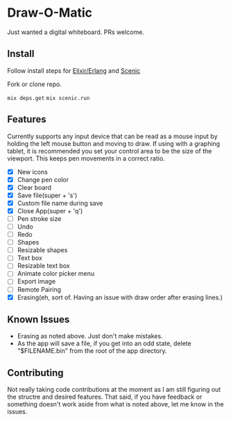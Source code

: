 # Draw-O-Matic

Just wanted a digital whiteboard. PRs welcome.

## Install

Follow install steps for [Elixir/Erlang](https://www.cogini.com/blog/using-asdf-with-elixir-and-phoenix/) and [Scenic](https://hexdocs.pm/scenic/install_dependencies.html#content)

Fork or clone repo.

`mix deps.get`
`mix scenic.run`

## Features

Currently supports any input device that can be read as a mouse input by holding the left mouse button and moving to draw. 
If using with a graphing tablet, it is recommended you set your control area to be the size of the viewport. This keeps
pen movements in a correct ratio.

- [x] New icons
- [x] Change pen color
- [x] Clear board
- [x] Save file(super + 's')
- [x] Custom file name during save
- [x] Close App(super + 'q')
- [ ] Pen stroke size
- [ ] Undo
- [ ] Redo
- [ ] Shapes
- [ ] Resizable shapes
- [ ] Text box
- [ ] Resizable text box
- [ ] Animate color picker menu
- [ ] Export image
- [ ] Remote Pairing
- [x] Erasing(eh, sort of. Having an issue with draw order after erasing lines.)

## Known Issues

- Erasing as noted above. Just don't make mistakes.
- As the app will save a file, if you get into an odd state, delete "$FILENAME.bin" from the root of the app directory.

## Contributing

Not really taking code contributions at the moment as I am still figuring out the structre and desired features. That said, if you have feedback or something doesn't work aside from what is noted above, let me know in the issues.
